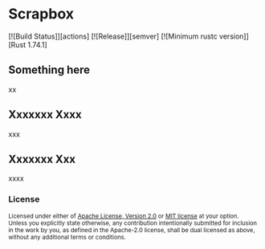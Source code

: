 # Scrapbox

[![Build Status]][actions]
[![Release]][semver]
[![Minimum rustc version]][Rust 1.74.1]


## Something here

xx


## Xxxxxxx Xxxx

xxx


## Xxxxxxx Xxx

xxxx


### License

<sup>
Licensed under either of <a href="LICENSE-APACHE">Apache License, Version 2.0</a> or <a href="LICENSE-MIT">MIT license</a> at your option.
</sup>

<br>

<sub>
Unless you explicitly state otherwise, any contribution intentionally submitted for inclusion in the work by you, as defined in the Apache-2.0 license, shall be dual licensed as above, without any additional terms or conditions.
</sub>
